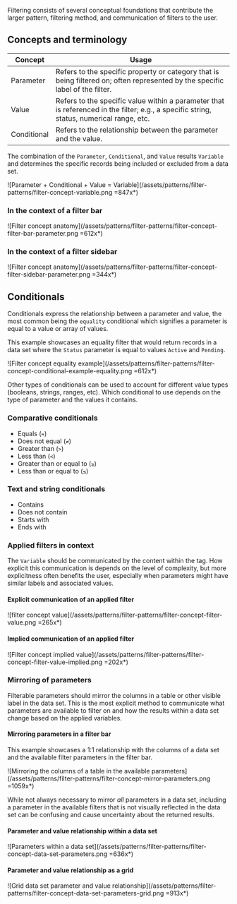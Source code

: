 Filtering consists of several conceptual foundations that contribute the larger pattern, filtering method, and communication of filters to the user.

## Concepts and terminology

| Concept | Usage |
|---------|-------|
| Parameter | Refers to the specific property or category that is being filtered on; often represented by the specific label of the filter. |
| Value | Refers to the specific value within a parameter that is referenced in the filter; e.g., a specific string, status, numerical range, etc. |
| Conditional | Refers to the relationship between the parameter and the value. |

The combination of the `Parameter`, `Conditional`, and `Value` results `Variable` and determines the specific records being included or excluded from a data set.

![Parameter + Conditional + Value = Variable](/assets/patterns/filter-patterns/filter-concept-variable.png =847x*)

### In the context of a filter bar

![Filter concept anatomy](/assets/patterns/filter-patterns/filter-concept-filter-bar-parameter.png =612x*)

### In the context of a filter sidebar

![Filter concept anatomy](/assets/patterns/filter-patterns/filter-concept-filter-sidebar-parameter.png =344x*)

## Conditionals

Conditionals express the relationship between a parameter and value, the most common being the `equality` conditional which signifies a parameter is equal to a value or array of values.

This example showcases an equality filter that would return records in a data set where the `Status` parameter is equal to values `Active` and `Pending`.

![Filter concept equality example](/assets/patterns/filter-patterns/filter-concept-conditional-example-equality.png =612x*)

Other types of conditionals can be used to account for different value types (booleans, strings, ranges, etc). Which conditional to use depends on the type of parameter and the values it contains.

### Comparative conditionals

- Equals (`=`)
- Does not equal (`≠`)
- Greater than (`>`)
- Less than (`<`)
- Greater than or equal to (`≥`)
- Less than or equal to (`≤`)

### Text and string conditionals

- Contains
- Does not contain
- Starts with
- Ends with

### Applied filters in context

The `Variable` should be communicated by the content within the tag. How explicit this communication is depends on the level of complexity, but more explicitness often benefits the user, especially when parameters might have similar labels and associated values.

#### Explicit communication of an applied filter

![filter concept value](/assets/patterns/filter-patterns/filter-concept-filter-value.png =265x*)

#### Implied communication of an applied filter

![Filter concept implied value](/assets/patterns/filter-patterns/filter-concept-filter-value-implied.png =202x*)

### Mirroring of parameters

Filterable parameters should mirror the columns in a table or other visible label in the data set. This is the most explicit method to communicate what parameters are available to filter on and how the results within a data set change based on the applied variables.

#### Mirroring parameters in a filter bar

This example showcases a 1:1 relationship with the columns of a data set and the available filter parameters in the filter bar.

![Mirroring the columns of a table in the available parameters](/assets/patterns/filter-patterns/filter-concept-mirror-parameters.png =1059x*)

While not always necessary to mirror _all_ parameters in a data set, including a parameter in the available filters that is not visually reflected in the data set can be confusing and cause uncertainty about the returned results.

#### Parameter and value relationship within a data set

![Parameters within a data set](/assets/patterns/filter-patterns/filter-concept-data-set-parameters.png =636x*)

#### Parameter and value relationship as a grid

![Grid data set parameter and value relationship](/assets/patterns/filter-patterns/filter-concept-data-set-parameters-grid.png =913x*)

